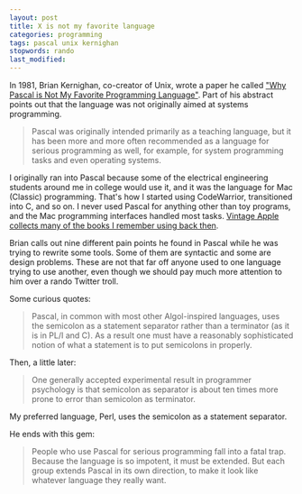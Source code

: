 ```yaml
---
layout: post
title: X is not my favorite language
categories: programming
tags: pascal unix kernighan
stopwords: rando
last_modified:
---
```


In 1981, Brian Kernighan, co-creator of Unix, wrote a paper he
called ["Why Pascal is Not My Favorite Programming Language"](http://doc.cat-v.org/bell_labs/why_pascal/why_pascal_is_not_my_favorite_language.pdf). Part of
his abstract points out that the language was not originally aimed at systems programming.

> Pascal was originally intended primarily as a teaching language, but it has been more and more often recommended as a language for serious programming as well, for example, for system programming tasks and even operating systems.

I originally ran into Pascal because some of the electrical engineering
students around me in college would use it, and it was the language
for Mac (Classic) programming. That's how I started using CodeWarrior,
transitioned into C, and so on. I never used Pascal for anything other
than toy programs, and the Mac programming interfaces handled most tasks.
[Vintage Apple collects many of the books I remember using back then](https://vintageapple.org/macprogramming/).

Brian calls out nine different pain points he found in Pascal while he
was trying to rewrite some tools. Some of them are syntactic and some
are design problems. These are not that far off anyone used to one
language trying to use another, even though we should pay much more
attention to him over a rando Twitter troll.

Some curious quotes:

> Pascal, in common with most other Algol-inspired languages, uses the semicolon as a statement separator rather than a terminator (as it is in PL/I and C). As a result one must have a reasonably sophisticated notion of what a statement is to put semicolons in properly.

Then, a little later:

> One generally accepted experimental result in programmer psychology is that semicolon as separator is about ten times more prone to error than semicolon as terminator.

My preferred language, Perl, uses the semicolon as a statement separator.

He ends with this gem:

> People who use Pascal for serious programming fall into a fatal trap. Because the language is so impotent, it must be extended. But each group extends Pascal in its own direction, to make it look like whatever language they really want.


